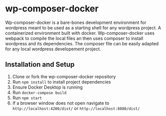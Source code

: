 # wp-composer-docker

Wp-composer-docker is a bare-bones development environment for wordpress meant to be used as a starting shell for any wordpress project. A containerized environment built with docker. Wp-composer-docker uses webpack to compile the local files an then uses composer to install wordpress and its dependencies. The composer file can be easily adapted for any local wordpress developement project.

## Installation and Setup

1. Clone or fork the wp-composer-docker repository
2. Run `npm install` to install project dependencies
3. Ensure Docker Desktop is running
4. Run `docker-compose build`
5. Run `npm start`
6. If a browser window does not open navigate to `http://localhost:4200/dist/` or `http://localhost:8080/dist/`